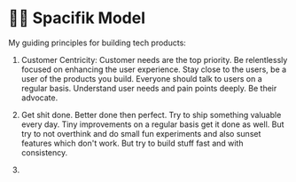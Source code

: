 # 👨‍🚀 Spacifik Model

My guiding principles for building tech products:

1. Customer Centricity: Customer needs are the top priority. Be relentlessly focused on enhancing the user experience. Stay close to the users, be a user of the products you build. Everyone should talk to users on a regular basis. Understand user needs and pain points deeply. Be their advocate.

2. Get shit done. Better done then perfect. Try to ship something valuable every day. Tiny improvements on a regular basis get it done as well. But try to not overthink and do small fun experiments and also sunset features which don't work. But try to build stuff fast and with consistency.

3. 